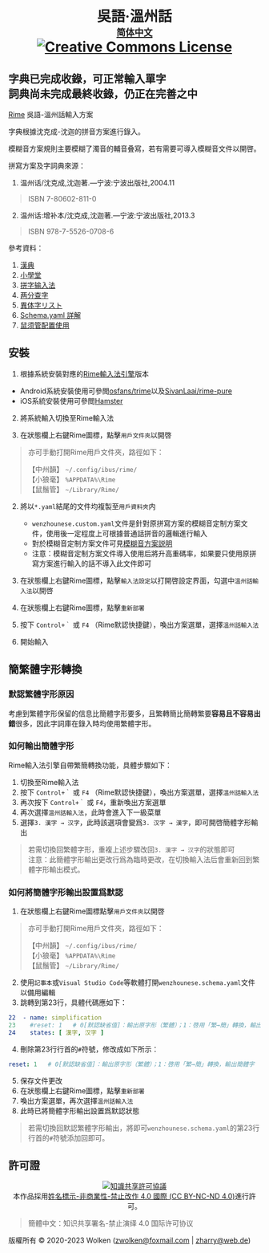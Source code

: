 <h1 align="center">吳語·溫州話<a rel="简体中文" href="/README_simp.md"><br><font size="4">简体中文</font></a><br><a rel="license" href="http://creativecommons.org/licenses/by-nd/4.0/"><img alt="Creative Commons License" style="border-width:0" src="https://i.creativecommons.org/l/by-nd/4.0/80x15.png" /></a></h1>

## 字典已完成收錄，可正常輸入單字<br>詞典尚未完成最終收錄，仍正在完善之中

[Rime](https://rime.im) 吳語-溫州話輸入方案

字典根據沈克成-沈迦的拼音方案進行錄入。

模糊音方案規則主要模糊了濁音的輔音叠寫，若有需要可導入模糊音文件以開啓。

拼寫方案及字詞典來源：
1.	温州话/沈克成,沈迦著.—宁波:宁波出版社,2004.11
>ISBN 7-80602-811-0
2.	温州话:增补本/沈克成,沈迦著.—宁波:宁波出版社,2013.3
>ISBN 978-7-5526-0708-6

參考資料：
1.	[漢典](https://www.zdic.net/)
2.	[小學堂](https://xiaoxue.iis.sinica.edu.tw/ccdb)
3.	[拼字输入法](https://hanzi.unihan.com.cn/PinZi)
4.	[两分查字](http://zisea.com/zslf.htm)
5.	[異体字リスト](https://www.tobunken.go.jp/archives/%E7%95%B0%E4%BD%93%E5%AD%97%E3%83%AA%E3%82%B9%E3%83%88/)
6.	[Schema.yaml 詳解](https://github.com/LEOYoon-Tsaw/Rime_collections/blob/master/Rime_description.md)
7.	[鼠须管配置使用](https://blog.isteed.cc/post/squirrel-customization-2022/)

## 安裝

1.	根據系統安裝對應的[Rime輸入法引擎](https://rime.im/download/)版本

-	Android系統安裝使用可參閲[osfans/trime](https://github.com/osfans/trime)以及[SivanLaai/rime-pure](https://github.com/SivanLaai/rime-pure)
-	iOS系統安裝使用可參閲[Hamster](https://github.com/imfuxiao/Hamster)

2.	將系統輸入切換至Rime輸入法

3.	在狀態欄上右鍵Rime圖標，點擊`用戶文件夾`以開啓
> 亦可手動打開Rime用戶文件夾，路徑如下：
>
> 【中州韻】 `~/.config/ibus/rime/`<br>
> 【小狼毫】 `%APPDATA%\Rime`<br>
> 【鼠鬚管】 `~/Library/Rime/`

2.	將以`*.yaml`結尾的文件均複製至`用戶資料夾`内

	-	`wenzhounese.custom.yaml`文件是針對原拼寫方案的模糊音定制方案文件，使用後一定程度上可根據普通話拼音的邏輯進行輸入
	-	對於模糊音定制方案文件可見[模糊音方案説明](/FuzzySoundList.md)
	-	注意：模糊音定制方案文件導入使用后將升高重碼率，如果要只使用原拼寫方案進行輸入的話不導入此文件即可
	

3.	在狀態欄上右鍵Rime圖標，點擊`輸入法設定`以打開啓設定界面，勾選中`溫州話輸入法`以開啓

4.	在狀態欄上右鍵Rime圖標，點擊`重新部署`

5.	按下 `Control+｀` 或 `F4` （Rime默認快捷鍵），喚出方案選單，選擇`溫州話輸入法`

6.	開始輸入

## 簡繁體字形轉換

### 默認繁體字形原因

考慮到繁體字形保留的信息比簡體字形要多，且繁轉簡比簡轉繁要**容易且不容易出錯**很多，因此字詞庫在錄入時均使用繁體字形。

### 如何輸出簡體字形

Rime輸入法引擎自帶繁簡轉換功能，具體步驟如下：
1.	切換至Rime輸入法
2.	按下 `Control+｀` 或 `F4` （Rime默認快捷鍵），喚出方案選單，選擇`溫州話輸入法`
3.	再次按下 `Control+｀` 或 `F4`，重新喚出方案選單
4.	再次選擇`溫州話輸入法`，此時會進入下一級菜單
5.	選擇`3. 漢字 → 汉字`，此時該選項會變爲`3. 汉字 → 漢字`，即可開啓簡體字形輸出
> 若需切換回繁體字形，重複上述步驟改回`3. 漢字 → 汉字`的狀態即可<br>
> 注意：此簡體字形輸出更改行爲為臨時更改，在切換輸入法后會重新回到繁體字形輸出模式。

### 如何將簡體字形輸出設置爲默認

1.	在狀態欄上右鍵Rime圖標點擊`用戶文件夾`以開啓
> 亦可手動打開Rime用戶文件夾，路徑如下：
>
> 【中州韻】 `~/.config/ibus/rime/`<br>
> 【小狼毫】 `%APPDATA%\Rime`<br>
> 【鼠鬚管】 `~/Library/Rime/`
2.	使用`記事本`或`Visual Studio Code`等軟體打開`wenzhounese.schema.yaml`文件以備用編輯
3.	跳轉到第23行，具體代碼應如下：
```yaml
22  - name: simplification
23    #reset: 1   # 0[默認缺省值]：輸出原字形（繁體）；1：啓用「繁→簡」轉換，輸出簡體字
24    states: [ 漢字, 汉字 ]
```
4.	刪除第23行行首的`#`符號，修改成如下所示：
```yaml
reset: 1   # 0[默認缺省值]：輸出原字形（繁體）；1：啓用「繁→簡」轉換，輸出簡體字
```
5.	保存文件更改
6.	在狀態欄上右鍵Rime圖標，點擊`重新部署`
7.	喚出方案選單，再次選擇`溫州話輸入法`
8.	此時已將簡體字形輸出設置爲默認狀態
> 若需切換回默認繁體字形輸出，將即可`wenzhounese.schema.yaml`的第23行行首的`#`符號添加回即可。


## 許可證

<p align="center"><a rel="license" href="http://creativecommons.org/licenses/by-nd/4.0/"><img alt="知識共享許可協議" style="border-width:0" src="https://i.creativecommons.org/l/by-nd/4.0/88x31.png" /></a><br />本作品採用<a rel="license" href="http://creativecommons.org/licenses/by-nd/4.0/">姓名標示-非商業性-禁止改作 4.0 國際 (CC BY-NC-ND 4.0)</a>進行許可。</p>

>簡體中文：知识共享署名-禁止演绎 4.0 国际许可协议

版權所有 © 2020-2023 Wolken (zwolken@foxmail.com | zharry@web.de)